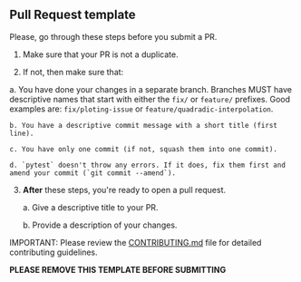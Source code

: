 ## Pull Request template
Please, go through these steps before you submit a PR.

1. Make sure that your PR is not a duplicate.

2. If not, then make sure that:

  a. You have done your changes in a separate branch. Branches MUST have descriptive names that start with either the `fix/` or `feature/` prefixes. 
  Good examples are: `fix/ploting-issue` or `feature/quadradic-interpolation`.

    b. You have a descriptive commit message with a short title (first line).

    c. You have only one commit (if not, squash them into one commit).

    d. `pytest` doesn't throw any errors. If it does, fix them first and amend your commit (`git commit --amend`).

3. **After** these steps, you're ready to open a pull request.

    a. Give a descriptive title to your PR.

    b. Provide a description of your changes.


IMPORTANT: Please review the [CONTRIBUTING.md](../CONTRIBUTING.md) file for detailed contributing guidelines.

**PLEASE REMOVE THIS TEMPLATE BEFORE SUBMITTING**
